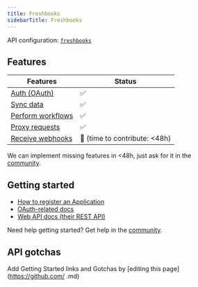 ```yaml
---
title: Freshbooks
sidebarTitle: Freshbooks
---
```


API configuration: [`freshbooks`](https://terapi.dev/providers.yaml)

## Features

| Features | Status |
| - | - |
| [Auth (OAuth)](https://terapi.gitbook.io/terapi-api-explorer/integrate/guides/authorize-an-api) | ✅ |
| [Sync data](https://terapi.gitbook.io/terapi-api-explorer/integrate/guides/sync-data-from-an-api) | ✅ |
| [Perform workflows](https://terapi.gitbook.io/terapi-api-explorer/integrate/guides/perform-workflows-with-an-api) | ✅ |
| [Proxy requests](https://terapi.gitbook.io/terapi-api-explorer/integrate/guides/proxy-requests-to-an-api) | ✅ |
| [Receive webhooks](https://terapi.gitbook.io/terapi-api-explorer/integrate/guides/receive-webhooks-from-an-api) | 🚫 (time to contribute: &lt;48h) |

We can implement missing features in &lt;48h, just ask for it in the [community](https://terapi.dev/slack).

## Getting started

-   [How to register an Application](https://cdn.cdata.com/help/DFF/xls/pg_oauthcustomappcreate.htm#register-your-application)
-   [OAuth-related docs](https://cdn.cdata.com/help/DFF/xls/pg_oauthcustomappcreate.htm#using-oauth-to-connect-to-freshbooks)
-   [Web API docs (their REST API)](https://www.freshbooks.com/api/start)

Need help getting started? Get help in the [community](https://terapi.dev/slack).

## API gotchas

Add Getting Started links and Gotchas by [editing this page](https://github.com/ .md)

